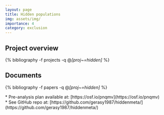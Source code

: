 ```yaml
---
layout: page
title: Hidden populations
img: assets/img/
importance: 4
category: exclusion 
---
```


## Project overview

<div class="publications">

  {% bibliography -f projects -q @*[proj~=hidden]* %}

</div>

## Documents

<div class="publications">

  {% bibliography -f papers -q @*[proj~=hidden]* %}

</div>
* Pre-analysis plan available at: [https://osf.io/pnqmv](https://osf.io/pnqmv) 
* See GitHub repo at: [https://github.com/gerasy1987/hiddenmeta/](https://github.com/gerasy1987/hiddenmeta/) 

